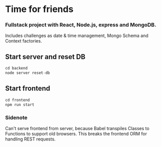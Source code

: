 # Time for friends

### Fullstack project with React, Node.js, express and MongoDB.
Includes challenges as date & time management, Mongo Schema and Context factories.

## Start server and reset DB 
```js
cd backend
node server reset-db
```

## Start frontend
```js
cd frontend
npm run start
```

### Sidenote
Can't serve frontend from server, because Babel transpiles Classes to Functions to support old browsers. This breaks the frontend ORM for handling REST requests. 